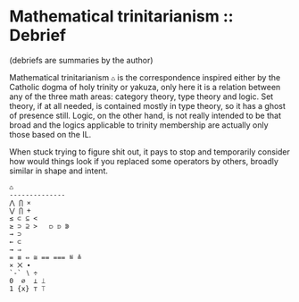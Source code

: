 # Mathematical trinitarianism :: Debrief
(debriefs are summaries by the author)

Mathematical trinitarianism `♺` is the correspondence inspired either by the Catholic dogma of holy trinity or yakuza, only here it is a relation between any of the three math areas: category theory, type theory and logic. Set theory, if at all needed, is contained mostly in type theory, so it has a ghost of presence still. Logic, on the other hand, is not really intended to be that broad and the logics applicable to trinity membership are actually only those based on the IL.

When stuck trying to figure shit out, it pays to stop and temporarily consider how would things look if you replaced some operators by others, broadly similar in shape and intent.

```
♺
--------------
⋀ ⋂ ⨯
⋁ ⋂ +
≤ ⊂ ⊆ <
≥ ⊃ ⊇ >   ⫐ ⟄ ⋑
→ ⊃
← ⊂
→ ⇒
= ≡ ⇔ ≅ == === ≝ ≜
⨯ ⨉ ∙
`-` ∖ ÷
0  ∅  ⊥ ⟘
1 {x} ⊤ ⟙
```
